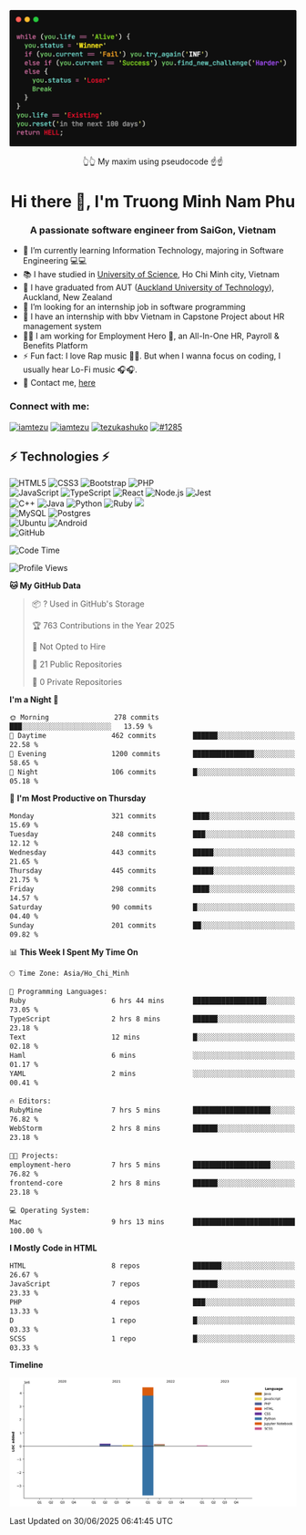 
<!--
**tezukashuko/tezukashuko** is a ✨ _special_ ✨ repository because its `README.md` (this file) appears on your GitHub profile.
Here are some ideas to get you started:
- 🔭 I’m currently working on ... -->
![image](https://github.com/tezukashuko/tezukashuko/blob/main/maxim.png)
<p align="center">👆👆 My maxim using pseudocode ☝☝</p>
<h1 align="center">Hi there 👋, I'm Truong Minh Nam Phu</h1>
<h3 align="center">A passionate software engineer from SaiGon, Vietnam</h3>

- 🌱 I’m currently learning Information Technology, majoring in Software Engineering 💻💻
- 📚 I have studied in [University of Science](https://www.hcmus.edu.vn/), Ho Chi Minh city, Vietnam 
- 🛫 I have graduated from AUT ([Auckland University of Technology](https://www.aut.ac.nz/)), Auckland, New Zealand 
- 👯 I’m looking for an internship job in software programming 
- 🔭 I have an internship with bbv Vietnam in Capstone Project about HR management system
- 🧑‍💻 I am working for Employment Hero 🦄, an All-In-One HR, Payroll & Benefits Platform
- ⚡ Fun fact: I love Rap music 🤟🤟. But when I wanna focus on coding, I usually hear Lo-Fi music 🎧🎧.
- 📧 Contact me, <a href="mailto:tmnphu2210@gmail.com">here</a>

<h3 align="left">Connect with me:</h3>
<p align="left">
<a href="https://linkedin.com/in/tmnphu2210" target="blank"><img align="center" src="https://raw.githubusercontent.com/rahuldkjain/github-profile-readme-generator/master/src/images/icons/Social/linked-in-alt.svg" alt="iamtezu" height="30" width="40" /></a>
<a href="https://fb.com/iamtezu" target="blank"><img align="center" src="https://raw.githubusercontent.com/rahuldkjain/github-profile-readme-generator/master/src/images/icons/Social/facebook.svg" alt="iamtezu" height="30" width="40" /></a>
<a href="https://www.hackerrank.com/tezukashuko" target="blank"><img align="center" src="https://raw.githubusercontent.com/rahuldkjain/github-profile-readme-generator/master/src/images/icons/Social/hackerrank.svg" alt="tezukashuko" height="30" width="40" /></a>
<a href="https://discord.gg/#1285" target="blank"><img align="center" src="https://raw.githubusercontent.com/rahuldkjain/github-profile-readme-generator/master/src/images/icons/Social/discord.svg" alt="#1285" height="30" width="40" /></a>
</p>

## ⚡ Technologies ⚡
<span>
<img alt="HTML5" src="https://img.shields.io/badge/html5-%23E34F26.svg?style=for-the-badge&logo=html5&logoColor=white"/>
<img alt="CSS3" src="https://img.shields.io/badge/css3-%231572B6.svg?style=for-the-badge&logo=css3&logoColor=white"/>
<img alt="Bootstrap" src="https://img.shields.io/badge/bootstrap-%23563D7C.svg?style=for-the-badge&logo=bootstrap&logoColor=white"/>
<img alt="PHP" src="https://img.shields.io/badge/php-%23777BB4.svg?style=for-the-badge&logo=php&logoColor=white"/>
<br>
  <img alt="JavaScript" src="https://img.shields.io/badge/javascript-%23323330.svg?style=for-the-badge&logo=javascript&logoColor=%23F7DF1E"/>
  <img src="https://img.shields.io/badge/typescript-%23007acc.svg?logo=typescript&logoColor=white&style=for-the-badge" alt="TypeScript" />
<img alt="React" src="https://img.shields.io/badge/react-%2320232a.svg?style=for-the-badge&logo=react&logoColor=%2361DAFB"/>
  <img src="https://img.shields.io/badge/node.js-%2343853d.svg?logo=node.js&logoColor=white&style=for-the-badge" alt="Node.js" />
  <img src="https://img.shields.io/badge/jest-%231BC115.svg?logo=jest&logoColor=white&style=for-the-badge" alt="Jest" />
  <br>
<img alt="C++" src="https://img.shields.io/badge/c++-%2300599C.svg?style=for-the-badge&logo=c%2B%2B&logoColor=white"/>
<img alt="Java" src="https://img.shields.io/badge/java-%23ED8B00.svg?style=for-the-badge&logo=java&logoColor=white"/>
<img alt="Python" src="https://img.shields.io/badge/python-%2314354C.svg?style=for-the-badge&logo=python&logoColor=white"/>
  <img src="https://img.shields.io/badge/ruby-%23cc342d.svg?logo=ruby&logoColor=white&style=for-the-badge" alt="Ruby" />
  <img src="https://img.shields.io/badge/Ruby_on_Rails-CC0000?style=for-the-badge&logo=ruby-on-rails&logoColor=white' alt="ror" />
<br>
<img alt="MySQL" src="https://img.shields.io/badge/MySQL-005C84?style=for-the-badge&logo=mysql&logoColor=white"/>
  
<img alt="Postgres" src="https://img.shields.io/badge/PostgreSQL-316192?style=for-the-badge&logo=postgresql&logoColor=white"/>
<br>
<img src="https://img.shields.io/badge/Ubuntu-E95420?style=for-the-badge&logo=ubuntu&logoColor=white" alt="Ubuntu" />
<img src="https://img.shields.io/badge/Android-3DDC84?style=for-the-badge&logo=android&logoColor=white" alt="Android" />
<br>

<img alt="GitHub" src="https://img.shields.io/badge/github-%23121011.svg?style=for-the-badge&logo=github&logoColor=white"/>

</span>

<!--START_SECTION:waka-->
![Code Time](http://img.shields.io/badge/Code%20Time-457%20hrs%201%20min-blue)

![Profile Views](http://img.shields.io/badge/Profile%20Views-0-blue)

**🐱 My GitHub Data** 

> 📦 ? Used in GitHub's Storage 
 > 
> 🏆 763 Contributions in the Year 2025
 > 
> 🚫 Not Opted to Hire
 > 
> 📜 21 Public Repositories 
 > 
> 🔑 0 Private Repositories 
 > 
**I'm a Night 🦉** 

```text
🌞 Morning                278 commits         ███░░░░░░░░░░░░░░░░░░░░░░   13.59 % 
🌆 Daytime                462 commits         ██████░░░░░░░░░░░░░░░░░░░   22.58 % 
🌃 Evening                1200 commits        ███████████████░░░░░░░░░░   58.65 % 
🌙 Night                  106 commits         █░░░░░░░░░░░░░░░░░░░░░░░░   05.18 % 
```
📅 **I'm Most Productive on Thursday** 

```text
Monday                   321 commits         ████░░░░░░░░░░░░░░░░░░░░░   15.69 % 
Tuesday                  248 commits         ███░░░░░░░░░░░░░░░░░░░░░░   12.12 % 
Wednesday                443 commits         █████░░░░░░░░░░░░░░░░░░░░   21.65 % 
Thursday                 445 commits         █████░░░░░░░░░░░░░░░░░░░░   21.75 % 
Friday                   298 commits         ████░░░░░░░░░░░░░░░░░░░░░   14.57 % 
Saturday                 90 commits          █░░░░░░░░░░░░░░░░░░░░░░░░   04.40 % 
Sunday                   201 commits         ██░░░░░░░░░░░░░░░░░░░░░░░   09.82 % 
```


📊 **This Week I Spent My Time On** 

```text
🕑︎ Time Zone: Asia/Ho_Chi_Minh

💬 Programming Languages: 
Ruby                     6 hrs 44 mins       ██████████████████░░░░░░░   73.05 % 
TypeScript               2 hrs 8 mins        ██████░░░░░░░░░░░░░░░░░░░   23.18 % 
Text                     12 mins             █░░░░░░░░░░░░░░░░░░░░░░░░   02.18 % 
Haml                     6 mins              ░░░░░░░░░░░░░░░░░░░░░░░░░   01.17 % 
YAML                     2 mins              ░░░░░░░░░░░░░░░░░░░░░░░░░   00.41 % 

🔥 Editors: 
RubyMine                 7 hrs 5 mins        ███████████████████░░░░░░   76.82 % 
WebStorm                 2 hrs 8 mins        ██████░░░░░░░░░░░░░░░░░░░   23.18 % 

🐱‍💻 Projects: 
employment-hero          7 hrs 5 mins        ███████████████████░░░░░░   76.82 % 
frontend-core            2 hrs 8 mins        ██████░░░░░░░░░░░░░░░░░░░   23.18 % 

💻 Operating System: 
Mac                      9 hrs 13 mins       █████████████████████████   100.00 % 
```

**I Mostly Code in HTML** 

```text
HTML                     8 repos             ███████░░░░░░░░░░░░░░░░░░   26.67 % 
JavaScript               7 repos             ██████░░░░░░░░░░░░░░░░░░░   23.33 % 
PHP                      4 repos             ███░░░░░░░░░░░░░░░░░░░░░░   13.33 % 
D                        1 repo              █░░░░░░░░░░░░░░░░░░░░░░░░   03.33 % 
SCSS                     1 repo              █░░░░░░░░░░░░░░░░░░░░░░░░   03.33 % 
```



**Timeline**

![Lines of Code chart](https://raw.githubusercontent.com/tmnphu2210/tmnphu2210/main/assets/bar_graph.png)


 Last Updated on 30/06/2025 06:41:45 UTC
<!--END_SECTION:waka-->



